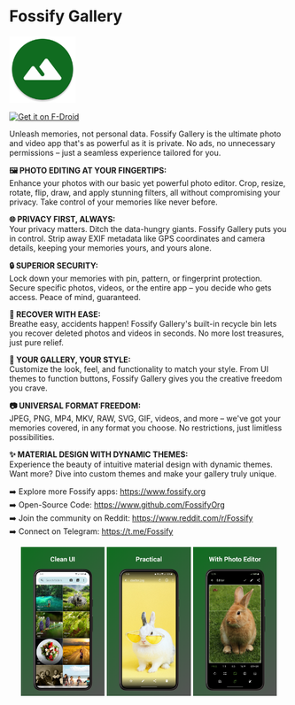 # Fossify Gallery

<img alt="Logo" src="graphics/icon.webp" width="120" />

<a href="https://f-droid.org/en/packages/org.fossify.gallery/"><img src="https://fdroid.gitlab.io/artwork/badge/get-it-on-en.svg" alt="Get it on F-Droid" height=80/></a>

Unleash memories, not personal data. Fossify Gallery is the ultimate photo and video app that's as powerful as it is private. No ads, no unnecessary permissions – just a seamless experience tailored for you.

**🖼️ PHOTO EDITING AT YOUR FINGERTIPS:**  
Enhance your photos with our basic yet powerful photo editor. Crop, resize, rotate, flip, draw, and apply stunning filters, all without compromising your privacy. Take control of your memories like never before.

**🌐 PRIVACY FIRST, ALWAYS:**  
Your privacy matters. Ditch the data-hungry giants. Fossify Gallery puts you in control. Strip away EXIF metadata like GPS coordinates and camera details, keeping your memories yours, and yours alone.

**🔒 SUPERIOR SECURITY:**  
Lock down your memories with pin, pattern, or fingerprint protection. Secure specific photos, videos, or the entire app – you decide who gets access. Peace of mind, guaranteed.

**🔄 RECOVER WITH EASE:**  
Breathe easy, accidents happen! Fossify Gallery's built-in recycle bin lets you recover deleted photos and videos in seconds. No more lost treasures, just pure relief.

**🎨 YOUR GALLERY, YOUR STYLE:**  
Customize the look, feel, and functionality to match your style. From UI themes to function buttons, Fossify Gallery gives you the creative freedom you crave.

**📷 UNIVERSAL FORMAT FREEDOM:**  
JPEG, PNG, MP4, MKV, RAW, SVG, GIF, videos, and more – we've got your memories covered, in any format you choose. No restrictions, just limitless possibilities.

**✨ MATERIAL DESIGN WITH DYNAMIC THEMES:**  
Experience the beauty of intuitive material design with dynamic themes. Want more? Dive into custom themes and make your gallery truly unique.

➡️ Explore more Fossify apps: https://www.fossify.org<br>
➡️ Open-Source Code: https://www.github.com/FossifyOrg<br>
➡️ Join the community on Reddit: https://www.reddit.com/r/Fossify<br>
➡️ Connect on Telegram: https://t.me/Fossify

<div align="center">
<img alt="App image" src="fastlane/metadata/android/en-US/images/phoneScreenshots/1_en-US.png" width="30%">
<img alt="App image" src="fastlane/metadata/android/en-US/images/phoneScreenshots/2_en-US.png" width="30%">
<img alt="App image" src="fastlane/metadata/android/en-US/images/phoneScreenshots/3_en-US.png" width="30%">
</div>
